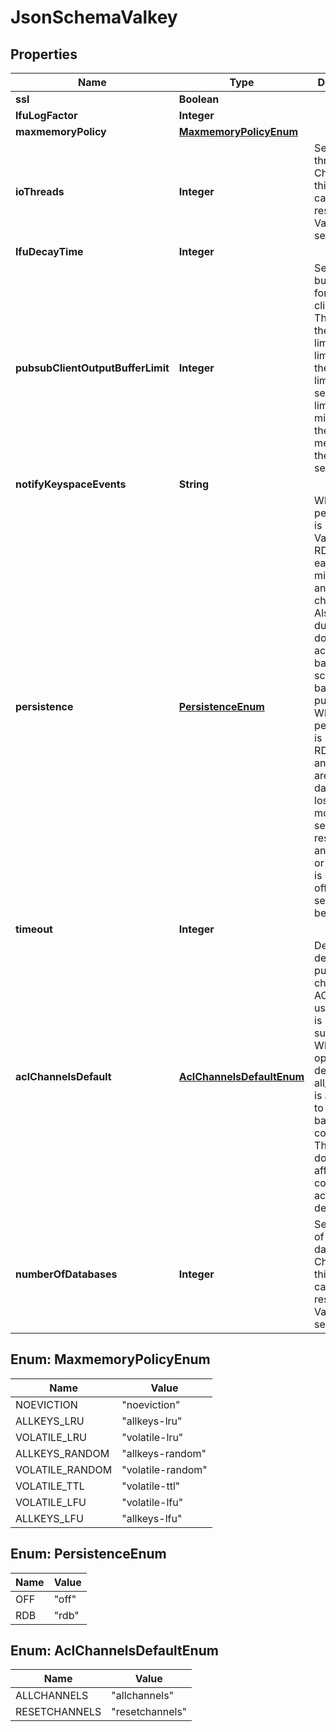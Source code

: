 

# JsonSchemaValkey


## Properties

| Name | Type | Description | Notes |
|------------ | ------------- | ------------- | -------------|
|**ssl** | **Boolean** |  |  [optional] |
|**lfuLogFactor** | **Integer** |  |  [optional] |
|**maxmemoryPolicy** | [**MaxmemoryPolicyEnum**](#MaxmemoryPolicyEnum) |  |  [optional] |
|**ioThreads** | **Integer** | Set Valkey IO thread count. Changing this will cause a restart of the Valkey service. |  [optional] |
|**lfuDecayTime** | **Integer** |  |  [optional] |
|**pubsubClientOutputBufferLimit** | **Integer** | Set output buffer limit for pub / sub clients in MB. The value is the hard limit, the soft limit is 1/4 of the hard limit. When setting the limit, be mindful of the available memory in the selected service plan. |  [optional] |
|**notifyKeyspaceEvents** | **String** |  |  [optional] |
|**persistence** | [**PersistenceEnum**](#PersistenceEnum) | When persistence is &#39;rdb&#39;, Valkey does RDB dumps each 10 minutes if any key is changed. Also RDB dumps are done according to backup schedule for backup purposes. When persistence is &#39;off&#39;, no RDB dumps and backups are done, so data can be lost at any moment if service is restarted for any reason, or if service is powered off. Also service can&#39;t be forked. |  [optional] |
|**timeout** | **Integer** |  |  [optional] |
|**aclChannelsDefault** | [**AclChannelsDefaultEnum**](#AclChannelsDefaultEnum) | Determines default pub/sub channels&#39; ACL for new users if ACL is not supplied. When this option is not defined, all_channels is assumed to keep backward compatibility. This option doesn&#39;t affect Valkey configuration acl-pubsub-default. |  [optional] |
|**numberOfDatabases** | **Integer** | Set number of Valkey databases. Changing this will cause a restart of the Valkey service. |  [optional] |



## Enum: MaxmemoryPolicyEnum

| Name | Value |
|---- | -----|
| NOEVICTION | &quot;noeviction&quot; |
| ALLKEYS_LRU | &quot;allkeys-lru&quot; |
| VOLATILE_LRU | &quot;volatile-lru&quot; |
| ALLKEYS_RANDOM | &quot;allkeys-random&quot; |
| VOLATILE_RANDOM | &quot;volatile-random&quot; |
| VOLATILE_TTL | &quot;volatile-ttl&quot; |
| VOLATILE_LFU | &quot;volatile-lfu&quot; |
| ALLKEYS_LFU | &quot;allkeys-lfu&quot; |



## Enum: PersistenceEnum

| Name | Value |
|---- | -----|
| OFF | &quot;off&quot; |
| RDB | &quot;rdb&quot; |



## Enum: AclChannelsDefaultEnum

| Name | Value |
|---- | -----|
| ALLCHANNELS | &quot;allchannels&quot; |
| RESETCHANNELS | &quot;resetchannels&quot; |



